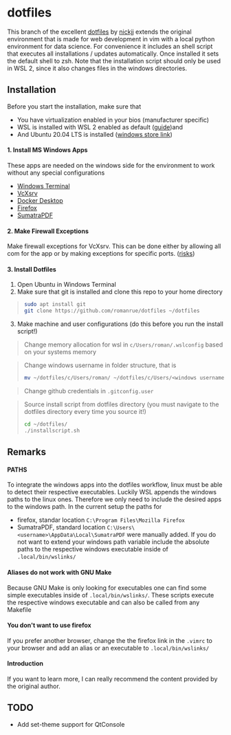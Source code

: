 # dotfiles

This branch of the excellent [dotfiles](https://github.com/nickjj/dotfiles) by [nickjj](https://github.com/nickjj) extends the original environment that is made for web development in vim with a local python environment for data science. For convenience it includes an shell script that executes all installations / updates automatically. Once installed it sets the default shell to zsh. Note that the installation script should only be used in WSL 2, since it also changes files in the windows directories.

## Installation 

Before you start the installation, make sure that
- You have virtualization enabled in your bios (manufacturer specific)
- WSL is installed with WSL 2 enabled as default ([guide](https://docs.microsoft.com/windows/wsl/install-win10))and
- And Ubuntu 20.04 LTS is installed ([windows store link](https://www.microsoft.com/p/ubuntu-2004-lts/9n6svws3rx71?activetab=pivot:overviewtab))

#### 1. Install MS Windows Apps

These apps are needed on the windows side for the environment to work without any special configurations
- [Windows Terminal](https://www.microsoft.com/p/windows-terminal/9n0dx20hk701?activetab=pivot:overviewtab)
- [VcXsrv](https://sourceforge.net/projects/vcxsrv/)
- [Docker Desktop](https://www.docker.com/products/docker-desktop)
- [Firefox](https://www.mozilla.org/firefox/new/)
- [SumatraPDF](https://www.sumatrapdfreader.org/download-free-pdf-viewer.html)

#### 2. Make Firewall Exceptions

Make firewall exceptions for VcXsrv. This can be done either by allowing all com for the app or by making exceptions for specific ports. ([risks](https://support.microsoft.com/windows/risks-of-allowing-apps-through-windows-defender-firewall-654559af-3f54-3dcf-349f-71ccd90bcc5c))

#### 3. Install Dotfiles

1. Open Ubuntu in Windows Terminal
2. Make sure that git is installed and clone this repo to your home directory
> ```sh
> sudo apt install git
> git clone https://github.com/romanrue/dotfiles ~/dotfiles
> ```
3. Make machine and user configurations (do this before you run the install script!)
> Change memory allocation for wsl in `c/Users/roman/.wslconfig` based on your systems memory

>  Change windows username in folder structure, that is
> ```sh
> mv ~/dotfiles/c/Users/roman/ ~/dotfiles/c/Users/<windows username>/
> ```

> Change github credentials in `.gitconfig.user`

> Source install script from dotfiles directory (you must navigate to the dotfiles directory every time you source it!)
> ```sh
> cd ~/dotfiles/
> ./installscript.sh
> ```

## Remarks

#### PATHS
To integrate the windows apps into the dotfiles workflow, linux must be able to detect their respective executables. Luckily WSL appends the windows paths to the linux ones. Therefore we only need to include the desired apps to the windows path. In the current setup the paths for
- firefox, standar location `C:\Program Files\Mozilla Firefox`
- SumatraPDF, standard location `C:\Users\<username>\AppData\Local\SumatraPDF`
were manually added.
If you do not want to extend your windows path variable include the absolute paths to the respective windows executable inside of `.local/bin/wslinks/`

#### Aliases do not work with GNU Make
Because GNU Make is only looking for executables one can find some simple executables inside of `.local/bin/wslinks/`. These scripts execute the respective windows executable and can also be called from any Makefile

#### You don't want to use firefox
If you prefer another browser, change the the firefox link in the `.vimrc` to your browser and add an alias or an executable to `.local/bin/wslinks/`

#### Introduction
If you want to learn more, I can really recommend the content provided by the original author.

## TODO

- Add set-theme support for QtConsole
